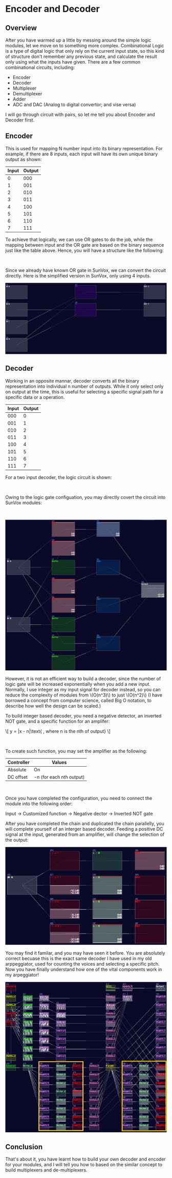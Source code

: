 # Encoder and Decoder

## Overview
After you have warmed up a little by messing around the simple logic modules, let we move on to something more complex. Combinational Logic is a type of digital logic that only rely on the current input state, so this kind of structure don't remember any previous state, and calculate the result only using what the inputs have given. There are a few common combinational circuits, including:

- Encoder
- Decoder
- Multiplexer
- Demultiplexer
- Adder
- ADC and DAC (Analog to digital convertor; and vise versa)

I will go through circuit with pairs, so let me tell you about Encoder and Decoder first.

## Encoder
This is used for mapping N number input into its binary representation. For example, if there are 8 inputs, each input will have its own unique binary output as shown:

| Input | Output |
|-------|--------|
| 0     | 000    |
| 1     | 001    |
| 2     | 010    |
| 3     | 011    |
| 4     | 100    |
| 5     | 101    |
| 6     | 110    |
| 7     | 111    |

To achieve that logically, we can use OR gates to do the job, while the mapping between input and the OR gate are based on the binary sequence just like the table above. Hence, you will have a structure like the following:

<object data="../apps/circuitjs/circuitjs.html?ctz=CQAgjCAMB0l3BWcMBMcUHYMGZIA4UA2ATmIxAUgoqoQFMBaMMAKDARRBQUJABY4IbHj79BVUbTYcuPfsV7DRfBVH5qE0zt14JinJRX1rJFNoQMixE7JwFVOAEzoAzAIYBXADYAXBl7pHcDUqGEhWMAshKxVePlt5XidXT19-QODQqFgIqMM9OwSCrhBnd28-AKCILLDWAHN+BPt+QmVxKBZG+LtVPjbEkK6mzmL+0WLQlgAZcBQ8IUIF1WwlkJB3LwBnOmpIGbmFlr6Oqk2dvYOweZGQPoSs892kfdnro4G+gce3befOt43DjLXQ3H5-S6AhY8KiqGHrJ6Qw5GThw4zgi4vK43CyiVS4hG-TGdADuyJaOkWC32ZPet0p41J5IGlMMNOZogZeCmtKBN0p8PZdPhDMiTOFhAccgQGF4QqBxgF13FCu0ckl1JYvIWBIZDy1yN10rBBrpRt4BP2QA" width="100%" height="500vh"></object><br>

Since we already have known OR gate in SunVox, we can convert the circuit directly. Here is the simplified version in SunVox, only using 4 inputs.

![encoder](../images/combination_circuits/encoder.png)


## Decoder 
Working in an opposite mannar, decoder converts all the binary representation into individual n number of outputs. While it only select only on output at the time, this is useful for selecting a specific signal path for a specific data or a operation.

| Input | Output |
|-------|--------|
| 000   |  0     |
| 001   |  1     |
| 010   |  2     |
| 011   |  3     |
| 100   |  4     |
| 101   |  5     |
| 110   |  6     |
| 111   |  7     |

For a two input decoder, the logic circuit is shown:

<object data="../apps/circuitjs/circuitjs.html?ctz=CQAgjCAMB0l3BWcMBMcUHYMGZIA4UA2ATmIxAUgoqoQFMBaMMAKABkRjCRttvsUPPlBEAzAIYAbAM51qkFmEKDsCFWpAAWPFVWDBAEzoSArpIAuDSXQPgRVGJFYBzLTp4aEYdYIftO-IR4PCpB9iASMnJICmCUICgomh4+KSKCSAiK8YnJmkpp+dxUvhTZJUluuhraDgkiWXEVyQiayXoUbekNLK61WgVegkX2isqFBf0jhsbiZpbWthB1jqxKqa157pv1RqYWVjZ2K7AuVZ0t3hejfe79Q+d+64V3ryUge3MHi8f2pywASXAhF0wlyQmKUGgmUBwN0YXBfGCDmhZSBSiomjgCUqWJOMPRIK0XBxeRJKJhAHdwChgrxuN5gnioCxqYytNiMRy-GzadyaUzCMkFLzBclwZohSzRVopey1MjWQKKHzwQrpQEeGEuUiNSTdSTNAI9dwjfpccaRZqzdbyUrDSSuZo7dSHdwSQgiVaPUS1V77fxhOz6Rrg0GiSGFEA" width="100%" height="500vh"></object><br>

Owing to the logic gate configuation, you may directly covert the circuit into SunVox modules:

<br>

![decoder](../images/combination_circuits/decoder.png)

However, it is not an efficient way to build a decoder, since the number of logic gate will be increased exponentially when you add a new input. Normally, I use integer as my input signal for decoder instead, so you can reduce the complexity of modules from \\(O(n^3)\\) to just \\(O(n^2)\\) (I have borrowed a concept from computer science, called Big O notation, to describe how well the design can be scaled.)

To build integer based decoder, you need a negative detector, an inverted NOT gate, and a specific function for an amplifer:

\\[ y = |x - n|\text{ , where n is the nth of output} \\]

<br>

To create such function, you may set the amplifier as the following:

| Controller | Values                                   |
|------------|------------------------------------------|
| Absolute   | On                                       |
| DC offset  | -n (for each nth output)                 |

<br>

Once you have completed the configuration, you need to connect the module into the following order:

Input -> Customized function -> Negative dector -> Inverted NOT gate

After you have completed the chain and duplicated the chain parallelly, you will complete yourself of an interger based decoder. Feeding a positive DC signal at the input, generated from an amplifier, will change the selection of the output:

![decoder int](../images/combination_circuits/decoder_int_in.png)


You may find it familar, and you may have seen it before. You are absolutely correct becuase this is the exact same decoder I have used in my old arppeggiator, used for counting the voices and selecting a specific pitch. Now you have finally understand how one of the vital components work in my arpeggiator!

![decoder arp](../images/combination_circuits/decoder_arpeggiator.png)


## Conclusion
That's about it, you have learnt how to build your own decoder and encoder for your modules, and I will tell you how to based on the similar concept to build multiplexers and de-multiplexers.
